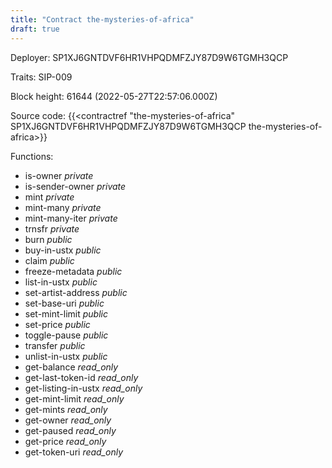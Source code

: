 ```yaml
---
title: "Contract the-mysteries-of-africa"
draft: true
---
```

Deployer: SP1XJ6GNTDVF6HR1VHPQDMFZJY87D9W6TGMH3QCP

Traits:
SIP-009 



Block height: 61644 (2022-05-27T22:57:06.000Z)

Source code: {{<contractref "the-mysteries-of-africa" SP1XJ6GNTDVF6HR1VHPQDMFZJY87D9W6TGMH3QCP the-mysteries-of-africa>}}

Functions:

* is-owner _private_
* is-sender-owner _private_
* mint _private_
* mint-many _private_
* mint-many-iter _private_
* trnsfr _private_
* burn _public_
* buy-in-ustx _public_
* claim _public_
* freeze-metadata _public_
* list-in-ustx _public_
* set-artist-address _public_
* set-base-uri _public_
* set-mint-limit _public_
* set-price _public_
* toggle-pause _public_
* transfer _public_
* unlist-in-ustx _public_
* get-balance _read_only_
* get-last-token-id _read_only_
* get-listing-in-ustx _read_only_
* get-mint-limit _read_only_
* get-mints _read_only_
* get-owner _read_only_
* get-paused _read_only_
* get-price _read_only_
* get-token-uri _read_only_
